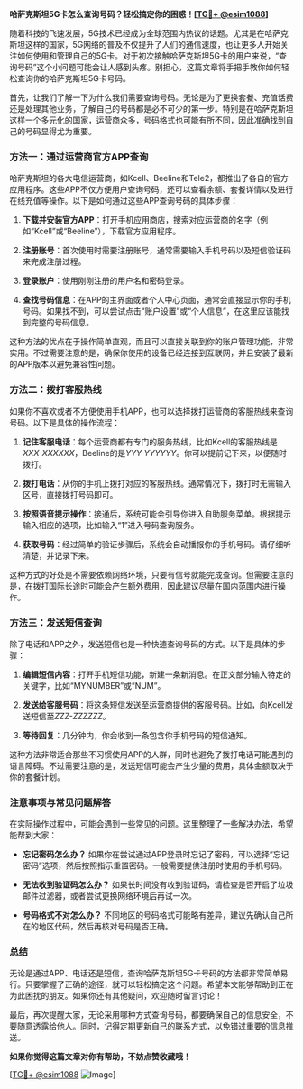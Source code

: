 **哈萨克斯坦5G卡怎么查询号码？轻松搞定你的困惑！[[TG💪+ @esim1088](https://t.me/s/esim1088)]**

随着科技的飞速发展，5G技术已经成为全球范围内热议的话题。尤其是在哈萨克斯坦这样的国家，5G网络的普及不仅提升了人们的通信速度，也让更多人开始关注如何使用和管理自己的5G卡。对于初次接触哈萨克斯坦5G卡的用户来说，“查询号码”这个小问题可能会让人感到头疼。别担心，这篇文章将手把手教你如何轻松查询你的哈萨克斯坦5G卡号码。

首先，让我们了解一下为什么我们需要查询号码。无论是为了更换套餐、充值话费还是处理其他业务，了解自己的号码都是必不可少的第一步。特别是在哈萨克斯坦这样一个多元化的国家，运营商众多，号码格式也可能有所不同，因此准确找到自己的号码显得尤为重要。

### 方法一：通过运营商官方APP查询

哈萨克斯坦的各大电信运营商，如Kcell、Beeline和Tele2，都推出了各自的官方应用程序。这些APP不仅方便用户查询号码，还可以查看余额、套餐详情以及进行在线充值等操作。以下是如何通过这些APP查询号码的具体步骤：

1. **下载并安装官方APP**：打开手机应用商店，搜索对应运营商的名字（例如“Kcell”或“Beeline”），下载官方应用程序。
   
2. **注册账号**：首次使用时需要注册账号，通常需要输入手机号码以及短信验证码来完成注册过程。

3. **登录账户**：使用刚刚注册的用户名和密码登录。

4. **查找号码信息**：在APP的主界面或者个人中心页面，通常会直接显示你的手机号码。如果找不到，可以尝试点击“账户设置”或“个人信息”，在这里应该能找到完整的号码信息。

这种方法的优点在于操作简单直观，而且可以直接关联到你的账户管理功能，非常实用。不过需要注意的是，确保你使用的设备已经连接到互联网，并且安装了最新的APP版本以避免兼容性问题。

### 方法二：拨打客服热线

如果你不喜欢或者不方便使用手机APP，也可以选择拨打运营商的客服热线来查询号码。以下是具体的操作流程：

1. **记住客服电话**：每个运营商都有专门的服务热线，比如Kcell的客服热线是*XXX-XXXXXX*，Beeline的是*YYY-YYYYYY*。你可以提前记下来，以便随时拨打。

2. **拨打电话**：从你的手机上拨打对应的客服热线。通常情况下，拨打时无需输入区号，直接拨打号码即可。

3. **按照语音提示操作**：接通后，系统可能会引导你进入自助服务菜单。根据提示输入相应的选项，比如输入“1”进入号码查询服务。

4. **获取号码**：经过简单的验证步骤后，系统会自动播报你的手机号码。请仔细听清楚，并记录下来。

这种方式的好处是不需要依赖网络环境，只要有信号就能完成查询。但需要注意的是，在拨打国际长途时可能会产生额外费用，因此建议尽量在国内范围内进行操作。

### 方法三：发送短信查询

除了电话和APP之外，发送短信也是一种快速查询号码的方式。以下是具体的步骤：

1. **编辑短信内容**：打开手机短信功能，新建一条新消息。在正文部分输入特定的关键字，比如“MYNUMBER”或“NUM”。

2. **发送给客服号码**：将这条短信发送至运营商提供的客服号码。比如，向Kcell发送短信至*ZZZ-ZZZZZZ*。

3. **等待回复**：几分钟内，你会收到一条包含你手机号码的短信通知。

这种方法非常适合那些不习惯使用APP的人群，同时也避免了拨打电话可能遇到的语言障碍。不过需要注意的是，发送短信可能会产生少量的费用，具体金额取决于你的套餐计划。

### 注意事项与常见问题解答

在实际操作过程中，可能会遇到一些常见的问题。这里整理了一些解决办法，希望能帮到大家：

- **忘记密码怎么办？** 如果你在尝试通过APP登录时忘记了密码，可以选择“忘记密码”选项，然后按照指示重置密码。一般需要提供注册时使用的手机号码。

- **无法收到验证码怎么办？** 如果长时间没有收到验证码，请检查是否开启了垃圾邮件过滤器，或者尝试更换网络环境后再试一次。

- **号码格式不对怎么办？** 不同地区的号码格式可能略有差异，建议先确认自己所在的地区代码，然后再核对号码是否正确。

### 总结

无论是通过APP、电话还是短信，查询哈萨克斯坦5G卡号码的方法都非常简单易行。只要掌握了正确的途径，就可以轻松搞定这个问题。希望本文能够帮助到正在为此困扰的朋友。如果你还有其他疑问，欢迎随时留言讨论！

最后，再次提醒大家，无论采用哪种方式查询号码，都要确保自己的信息安全，不要随意透露给他人。同时，记得定期更新自己的联系方式，以免错过重要的信息推送。

**如果你觉得这篇文章对你有帮助，不妨点赞收藏哦！**

[[TG💪+ @esim1088](https://t.me/s/esim1088) ![Image](https://i.postimg.cc/4NQfJmqS/Snipaste-2025-05-13-00-14-12.png)]